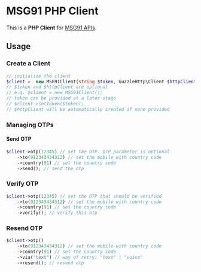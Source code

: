 # MSG91 PHP Client

This is a **PHP Client** for [MSG91 APIs](https://docs.msg91.com/collection/msg91-api-integration/5/pages/139).

## Usage

### Create a Client

```php
// initialize the client
$client =  new MSG91Client(string $token, GuzzleHttp\Client $httpClient);
// $token and $httpClient are optional
// e.g. $client = new MSG91Client();
// token can be provided at a later stage
// $client->setToken($token);
// $httpClient will be automatically created if none provided
```

### Managing OTPs

#### Send OTP

```php
$client->otp(12345) // set the OTP. OTP parameter is optional
	->to(912343434312) // set the mobile with country code
	->country(91) // set the country code
	->send(); // send the otp
```

### Verify OTP

```php
$client->otp(12345) // set the OTP that should be verified
	->to(912343434312) // set the mobile with country code
	->country(91) // set the country code
	->verify(); // verify this otp
```

### Resend OTP

```php
$client->otp()
	->to(912343434312) // set the mobile with country code
	->country(91) // set the country code
	->via("text") // way of retry: "text" | "voice"
	->resend(); // resend otp
```
